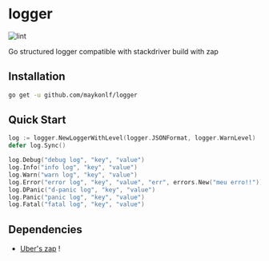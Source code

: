# logger
![lint](https://github.com/maykonlf/logger/workflows/lint/badge.svg)

Go structured logger compatible with stackdriver build with zap

## Installation
```bash
go get -u github.com/maykonlf/logger
```

## Quick Start
```go
log := logger.NewLoggerWithLevel(logger.JSONFormat, logger.WarnLevel)
defer log.Sync()

log.Debug("debug log", "key", "value")
log.Info("info log", "key", "value")
log.Warn("warn log", "key", "value")
log.Error("error log", "key", "value", "err", errors.New("meu erro!!"))
log.DPanic("d-panic log", "key", "value")
log.Panic("panic log", "key", "value")
log.Fatal("fatal log", "key", "value")
```

## Dependencies
- [Uber's zap](https://github.com/uber-go/zap)
!
